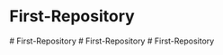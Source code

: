 # First-Repository
#   F i r s t - R e p o s i t o r y  
 #   F i r s t - R e p o s i t o r y  
 #   F i r s t - R e p o s i t o r y  
 